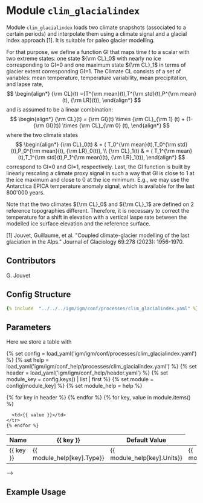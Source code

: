 # Module `clim_glacialindex`

Module `clim_glacialindex` loads two climate snapshots (associated to a certain periods) and interpolate them using a climate signal and a glacial index approach [1]. It is suitable for paleo glacier modelling.

For that purpose, we define a function GI that maps time $t$ to a scalar with two extreme states: one state ${\rm CL}_0$ with nearly no ice corresponding to GI=$0$ and one maximum state ${\rm CL}_1$ in terms of glacier extent corresponding GI=$1$. The Climate CL consists of a set of variables:  mean temperature, temperature variability, mean precipitation, and lapse rate,
$$
\begin{align*}
{\rm CL}(t) =(T^{\rm mean}(t),T^{\rm std}(t),P^{\rm mean}(t), {\rm LR}(t)),
\end{align*} 
$$
and is assumed to be a linear combination: 
$$
\begin{align*}
{\rm CL}(t) = {\rm GI}(t) \times {\rm CL}_{\rm 1} (t) + (1-{\rm GI}(t)) \times {\rm CL}_{\rm 0} (t),
\end{align*}
$$
where the two climate states 
$$
\begin{align*}
{\rm CL}_0(t) & = ( T_0^{\rm mean}(t),T_0^{\rm std}(t),P_0^{\rm mean}(t), {\rm LR}_0(t)), \\
{\rm CL}_1(t) & = ( T_1^{\rm mean}(t),T_1^{\rm std}(t),P_1^{\rm mean}(t), {\rm LR}_1(t)),
\end{align*}
$$
correspond to GI=$0$ and GI=$1$, respectively. Last, the GI function is built by linearly rescaling a climate proxy signal in such a way that GI is close to 1 at the ice maximum and close to 0 at the ice minimum. E.g., we may use the Antarctica EPICA temperature anomaly signal, which is available for the last 800'000 years.

Note that the two climates ${\rm CL}_0$ and  ${\rm CL}_1$ are defined on 2 reference topographies different. Therefore, it is necessary to correct the temperature for a shift in elevation with a vertical laspe rate between the modelled ice surface elevation and the reference surface.

[1] Jouvet, Guillaume, et al. "Coupled climate-glacier modelling of the last glaciation in the Alps." Journal of Glaciology 69.278 (2023): 1956-1970.

## Contributors

G. Jouvet

## Config Structure  
~~~yaml
{% include  "../../../igm/igm/conf/processes/clim_glacialindex.yaml" %}
~~~

## Parameters
Here we store a table with

{% set config = load_yaml('igm/igm/conf/processes/clim_glacialindex.yaml') %}
{% set help = load_yaml('igm/igm/conf_help/processes/clim_glacialindex.yaml') %}
{% set header = load_yaml('igm/igm/conf_help/header.yaml') %}
{% set module_key = config.keys() | list | first %}
{% set module = config[module_key] %}
{% set module_help = help %}

<table>
  <thead>
    <tr>
      <th>Name</th>
      {% for key in header %}
      <th>{{ key }}</th>
      {% endfor %}
      <th>Default Value</th>
    </tr>
  </thead>
  <tbody>
    {% for key, value in module.items() %}
    <tr>
      <td>{{ key }}</td>
      <td>{{ module_help[key].Type}}</td>
      <td>{{ module_help[key].Units}}</td>
      <td>{{ module_help[key].Description}}</td>

      <td>{{ value }}</td>
    </tr>
    {% endfor %}
  </tbody>
</table>

<script type="text/javascript">
  MathJax.Hub.Queue(["Typeset", MathJax.Hub]);
</script> -->

## Example Usage
